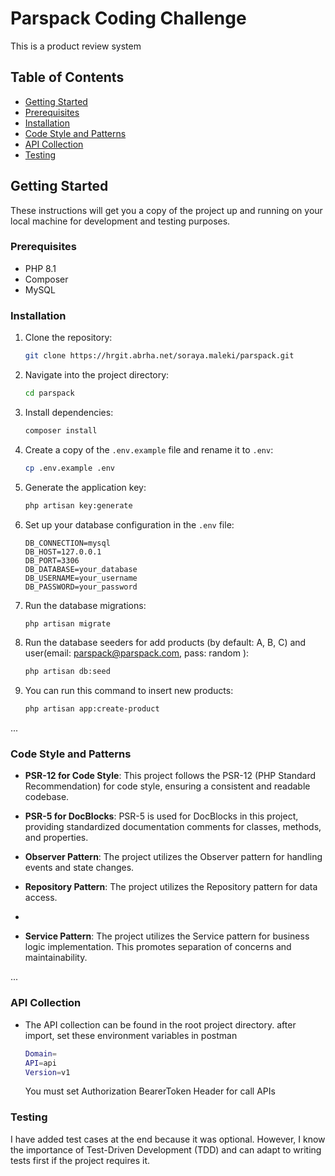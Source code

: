 # Parspack Coding Challenge

This is a product review system

## Table of Contents

- [Getting Started](#getting-started)
- [Prerequisites](#prerequisites)
- [Installation](#installation)
- [Code Style and Patterns](#code-style-and-patterns)
- [API Collection](#api-collection)
- [Testing](#testing)


## Getting Started

These instructions will get you a copy of the project up and running on your local machine for development and testing
purposes.

### Prerequisites

- PHP 8.1
- Composer
- MySQL

### Installation

1. Clone the repository:

    ```bash
    git clone https://hrgit.abrha.net/soraya.maleki/parspack.git
    ```

2. Navigate into the project directory:

    ```bash
    cd parspack
    ```

3. Install dependencies:

    ```bash
    composer install
    ```

4. Create a copy of the `.env.example` file and rename it to `.env`:

    ```bash
    cp .env.example .env
    ```

5. Generate the application key:

    ```bash
    php artisan key:generate
    ```

6. Set up your database configuration in the `.env` file:

    ```env
    DB_CONNECTION=mysql
    DB_HOST=127.0.0.1
    DB_PORT=3306
    DB_DATABASE=your_database
    DB_USERNAME=your_username
    DB_PASSWORD=your_password
    ```

7. Run the database migrations:

    ```bash
    php artisan migrate
    ```
8. Run the database seeders for add products (by default: A, B, C) and user(email: parspack@parspack.com, pass:
   random ):

    ```bash
    php artisan db:seed
    ```
9. You can run this command to insert new products:

    ```bash
    php artisan app:create-product
    ```

...

### Code Style and Patterns

- **PSR-12 for Code Style**: This project follows the PSR-12 (PHP Standard Recommendation) for code style, ensuring a consistent and readable codebase.


- **PSR-5 for DocBlocks**: PSR-5 is used for DocBlocks in this project, providing standardized documentation comments for classes, methods, and properties.


- **Observer Pattern**: The project utilizes the Observer pattern for handling events and state changes.

 
- **Repository Pattern**: The project utilizes the Repository pattern for data access.
- 
 
- **Service Pattern**: The project utilizes the Service pattern for business logic implementation. This promotes separation of concerns and maintainability.

...
### API Collection

- The API collection can be found in the root project directory. after import, set these environment variables in postman
    ```bash
    Domain=
    API=api
    Version=v1
    ```
  You must set Authorization BearerToken Header for call APIs
### Testing
I have added test cases at the end because it was optional. However, I know the importance of Test-Driven Development (TDD) and can adapt to writing tests first if the project requires it.
